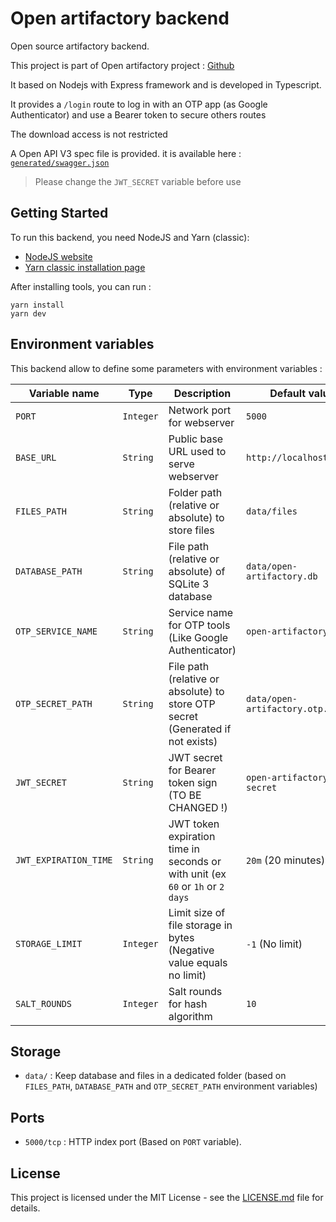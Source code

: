 # Open artifactory backend

Open source artifactory backend.

This project is part of Open artifactory project : [Github](https://github.com/3jedgcm/open-artifactory)

It based on Nodejs with Express framework and is developed in Typescript.

It provides a `/login` route to log in with an OTP app (as Google Authenticator) and use a Bearer token to secure others
routes

The download access is not restricted

A Open API V3 spec file is provided. it is available here : [`generated/swagger.json`](generated/swagger.json)

> Please change the `JWT_SECRET` variable before use

## Getting Started

To run this backend, you need NodeJS and Yarn (classic):

* [NodeJS website](https://nodejs.org/en/)
* [Yarn classic installation page](https://classic.yarnpkg.com/en/docs/install#windows-stable)

After installing tools, you can run :

```shell
yarn install
yarn dev
```

## Environment variables

This backend allow to define some parameters with environment variables :

| Variable name         | Type      | Description                                                                    | Default value                      |
|-----------------------|-----------|--------------------------------------------------------------------------------|------------------------------------|
| `PORT`                | `Integer` | Network port for webserver                                                     | `5000`                             |
| `BASE_URL`            | `String`  | Public base URL used to serve webserver                                        | `http://localhost:5000/`           |
| `FILES_PATH`          | `String`  | Folder path (relative or absolute) to store files                              | `data/files`                       |
| `DATABASE_PATH`       | `String`  | File path (relative or absolute) of SQLite 3 database                          | `data/open-artifactory.db`         |
| `OTP_SERVICE_NAME`    | `String`  | Service name for OTP tools (Like Google Authenticator)                         | `open-artifactory`                 |
| `OTP_SECRET_PATH`     | `String`  | File path (relative or absolute) to store OTP secret (Generated if not exists) | `data/open-artifactory.otp.secret` |
| `JWT_SECRET`          | `String`  | JWT secret for Bearer token sign (TO BE CHANGED !)                             | `open-artifactory-secret`          |
| `JWT_EXPIRATION_TIME` | `String`  | JWT token expiration time in seconds or with unit (ex `60` or `1h` or `2 days` | `20m` (20 minutes)                 |
| `STORAGE_LIMIT`       | `Integer` | Limit size of file storage in bytes (Negative value equals no limit)           | `-1` (No limit)                    |
| `SALT_ROUNDS`         | `Integer` | Salt rounds for hash algorithm                                                 | `10`                               |

## Storage

* `data/` : Keep database and files in a dedicated folder (based on `FILES_PATH`, `DATABASE_PATH` and `OTP_SECRET_PATH`
  environment variables)

## Ports

* `5000/tcp` : HTTP index port (Based on `PORT` variable).

## License

This project is licensed under the MIT License - see the [LICENSE.md](../LICENSE.md) file for details.

